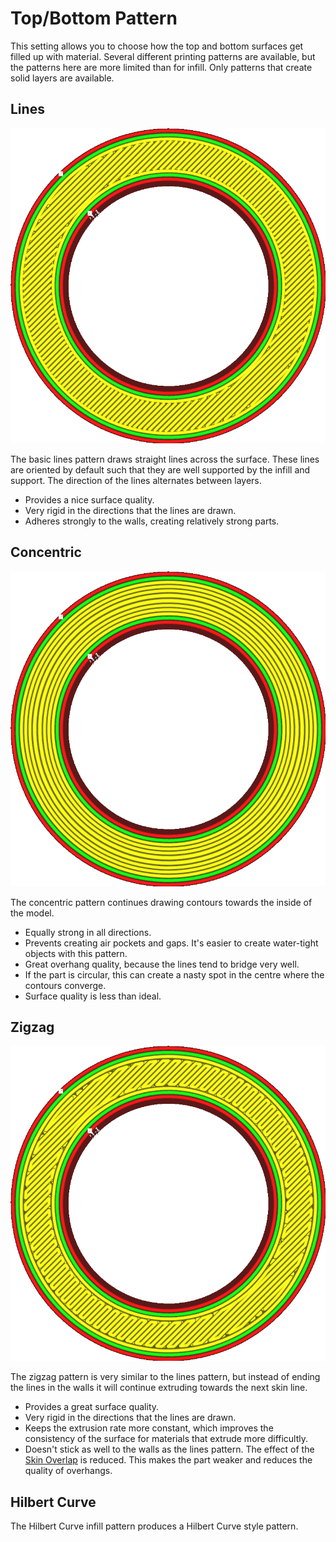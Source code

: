 Top/Bottom Pattern
====
This setting allows you to choose how the top and bottom surfaces get filled up with material. Several different printing patterns are available, but the patterns here are more limited than for infill. Only patterns that create solid layers are available.

<!--screenshot {
"image_path": "top_bottom_pattern_lines.png",
"models": [{"script": "ring_5mm.scad"}],
"camera_position": [0, 0, 100],
"settings": {"top_bottom_pattern": "lines"},
"colours": 64
}-->
Lines
----
![Lines](../images/top_bottom_pattern_lines.png)

The basic lines pattern draws straight lines across the surface. These lines are oriented by default such that they are well supported by the infill and support. The direction of the lines alternates between layers.
* Provides a nice surface quality.
* Very rigid in the directions that the lines are drawn.
* Adheres strongly to the walls, creating relatively strong parts.

<!--screenshot {
"image_path": "top_bottom_pattern_concentric.png",
"models": [{"script": "ring_5mm.scad"}],
"camera_position": [0, 0, 100],
"settings": {"top_bottom_pattern": "concentric"},
"colours": 64
}-->
Concentric
----
![Concentric](../images/top_bottom_pattern_concentric.png)

The concentric pattern continues drawing contours towards the inside of the model.
* Equally strong in all directions.
* Prevents creating air pockets and gaps. It's easier to create water-tight objects with this pattern.
* Great overhang quality, because the lines tend to bridge very well.
* If the part is circular, this can create a nasty spot in the centre where the contours converge.
* Surface quality is less than ideal.

<!--screenshot {
"image_path": "top_bottom_pattern_zigzag.png",
"models": [{"script": "ring_5mm.scad"}],
"camera_position": [0, 0, 100],
"settings": {"top_bottom_pattern": "zigzag"},
"colours": 64
}-->
Zigzag
----
![Zigzag](../images/top_bottom_pattern_zigzag.png)

The zigzag pattern is very similar to the lines pattern, but instead of ending the lines in the walls it will continue extruding towards the next skin line.
* Provides a great surface quality.
* Very rigid in the directions that the lines are drawn.
* Keeps the extrusion rate more constant, which improves the consistency of the surface for materials that extrude more difficultly.
* Doesn't stick as well to the walls as the lines pattern. The effect of the [Skin Overlap](skin_overlap.md) is reduced. This makes the part weaker and reduces the quality of overhangs.

<!--if cura_version>=4.14-->

Hilbert Curve
----

The Hilbert Curve infill pattern produces a Hilbert Curve style pattern.

<!--endif-->



